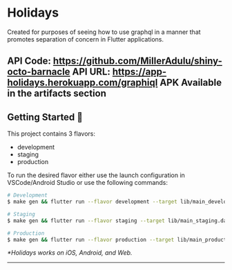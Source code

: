 # Holidays

Created for purposes of seeing how to use graphql in a manner that promotes separation of concern in Flutter applications.

API Code: https://github.com/MillerAdulu/shiny-octo-barnacle
API URL: https://app-holidays.herokuapp.com/graphiql
APK Available in the artifacts section
---

## Getting Started 🚀

This project contains 3 flavors:

- development
- staging
- production

To run the desired flavor either use the launch configuration in VSCode/Android Studio or use the following commands:

```sh
# Development
$ make gen && flutter run --flavor development --target lib/main_development.dart

# Staging
$ make gen && flutter run --flavor staging --target lib/main_staging.dart

# Production
$ make gen && flutter run --flavor production --target lib/main_production.dart
```

_\*Holidays works on iOS, Android, and Web._

---